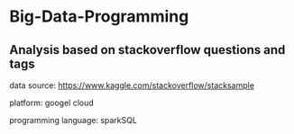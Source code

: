 # Big-Data-Programming

## Analysis based on stackoverflow questions and tags
data source: https://www.kaggle.com/stackoverflow/stacksample 

platform: googel cloud

programming language: sparkSQL
